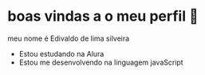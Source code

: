 # boas vindas a o meu perfil 💙

meu nome é Edivaldo de lima silveira

- Estou estudando na Alura
- Estou me desenvolvendo na linguagem javaScript
